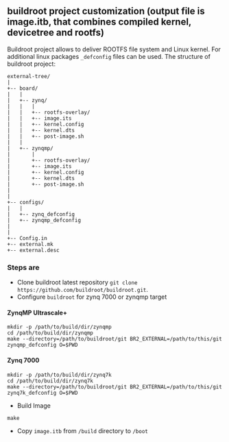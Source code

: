 ## buildroot project customization (output file is image.itb, that combines compiled kernel, devicetree and rootfs)
Buildroot project allows to deliver ROOTFS file system and Linux kernel. For additional linux packages `_defconfig` files can be used. 
The structure of buildroot project:
```
external-tree/
|
+-- board/
|	|	
|	+-- zynq/
|	|	|
|	|	+-- rootfs-overlay/
|	|	+-- image.its
|	|	+-- kernel.config
|	|	+-- kernel.dts
|	|	+-- post-image.sh
|	|
|	+-- zynqmp/
|		|
|		+-- rootfs-overlay/
|		+-- image.its
|		+-- kernel.config
|		+-- kernel.dts
|		+-- post-image.sh
|	
|
+-- configs/
|	|
|	+-- zynq_defconfig
|	+-- zynqmp_defconfig
|	
|
+-- Config.in
+-- external.mk
+-- external.desc
```
### Steps are

* Clone buildroot latest repository `git clone https://github.com/buildroot/buildroot.git`.
* Configure `buildroot` for zynq 7000 or zynqmp target

#### ZynqMP Ultrascale+

```
mkdir -p /path/to/build/dir/zynqmp
cd /path/to/build/dir/zynqmp
make --directory=/path/to/buildroot/git BR2_EXTERNAL=/path/to/this/git zynqmp_defconfig O=$PWD
```

#### Zynq 7000

```
mkdir -p /path/to/build/dir/zynq7k
cd /path/to/build/dir/zynq7k
make --directory=/path/to/buildroot/git BR2_EXTERNAL=/path/to/this/git zynq7k_defconfig O=$PWD
```
* Build Image

```
make
```
* Copy `image.itb` from `/build` directory to `/boot`

